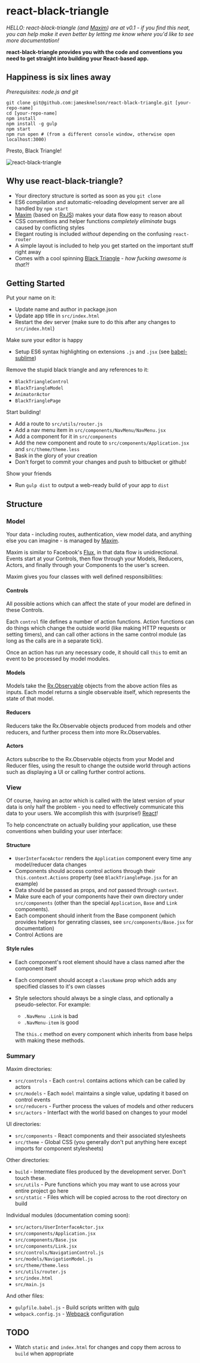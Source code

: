 # react-black-triangle

*HELLO: react-black-triangle (and [Maxim](https://github.com/jamesknelson/maxim)) are  at v0.1 - if you find this neat, you can help make it even better by letting me know where you'd like to see more documentation!*

**react-black-triangle provides you with the code and conventions you need to get straight into building your React-based app.**

## Happiness is six lines away

*Prerequisites: node.js and git*

```
git clone git@github.com:jamesknelson/react-black-triangle.git [your-repo-name]
cd [your-repo-name]
npm install
npm install -g gulp
npm start
npm run open # (from a different console window, otherwise open localhost:3000)
```

Presto, Black Triangle!

![react-black-triangle](http://jamesknelson.com/black-triangle.png)

## Why use react-black-triangle?

- Your directory structure is sorted as soon as you `git clone`
- ES6 compilation and automatic-reloading development server are all handled by `npm start`
- [Maxim](https://github.com/jamesknelson/maxim) (based on [RxJS](https://github.com/Reactive-Extensions/RxJS)) makes your data flow easy to reason about
- CSS conventions and helper functions *completely eliminate* bugs caused by conflicting styles
- Elegant routing is included *without* depending on the confusing `react-router`
- A simple layout is included to help you get started on the important stuff right away
- Comes with a cool spinning [Black Triangle](http://rampantgames.com/blog/?p=7745) - *how fucking awesome is that?!*

## Getting Started

Put your name on it:

- Update name and author in package.json
- Update app title in `src/index.html`
- Restart the dev server (make sure to do this after any changes to `src/index.html`)

Make sure your editor is happy

- Setup ES6 syntax highlighting on extensions `.js` and `.jsx` (see [babel-sublime](https://github.com/babel/babel-sublime))

Remove the stupid black triangle and any references to it:

- `BlackTriangleControl`
- `BlackTriangleModel`
- `AnimatorActor`
- `BlackTrianglePage`

Start building!

- Add a route to `src/utils/router.js`
- Add a nav menu item in `src/components/NavMenu/NavMenu.jsx`
- Add a component for it in `src/components`
- Add the new component and route to `src/components/Application.jsx` and `src/theme/theme.less`
- Bask in the glory of your creation
- Don't forget to commit your changes and push to bitbucket or github!

Show your friends

- Run `gulp dist` to output a web-ready build of your app to `dist`

## Structure

### Model

Your data - including routes, authentication, view model data, and anything else you can imagine - is managed by [Maxim](https://github.com/jamesknelson/maxim).

Maxim is similar to Facebook's [Flux](https://facebook.github.io/flux/), in that data flow is unidirectional. Events start at your Controls, then flow through your Models, Reducers, Actors, and finally through your Components to the user's screen.

Maxim gives you four classes with well defined responsibilities:

#### Controls

All possible actions which can affect the state of your model are defined in these Controls.

Each `control` file defines a number of action functions. Action functions can do things which change the outside world (like making HTTP requests or setting timers), and can call other actions in the same control module (as long as the calls are in a separate tick).

Once an action has run any necessary code, it should call `this` to emit an event to be processed by model modules.

#### Models

Models take the [Rx.Observable](https://github.com/Reactive-Extensions/RxJS/blob/master/doc/api/core/observable.md) objects from the above action files as inputs. Each model returns a single observable itself, which represents the state of that model.

#### Reducers

Reducers take the Rx.Observable objects produced from models and other reducers, and further process them into more Rx.Observables.

#### Actors

Actors subscribe to the Rx.Observable objects from your Model and Reducer files, using the result to change the outside world through actions such as displaying a UI or calling further control actions.

### View

Of course, having an actor which is called with the latest version of your data is only half the problem - you need to effectively communicate this data to your users. We accomplish this with (surprise!) [React](https://facebook.github.io/react/)!

To help concenctrate on actually building your application, use these conventions when building your user interface:

#### Structure

- `UserInterfaceActor` renders the `Application` component every time any model/reducer data changes
- Components should access control actions through their `this.context.Actions` property (see `BlackTrianglePage.jsx` for an example)
- Data should be passed as props, and *not* passed through `context`.
- Make sure each of your components have their own directory under `src/components` (other than the special `Application`, `Base` and `Link` components).
- Each component should inherit from the Base component (which provides helpers for genrating classes, see `src/components/Base.jsx` for documentation)
- Control Actions are 

#### Style rules

- Each component's root element should have a class named after the component itself
- Each component should accept a `className` prop which adds any specified classes to it's own classes
- Style selectors should always be a single class, and optionally a pseudo-selector. For example:
  
  * `.NavMenu .Link` is bad
  * `.NavMenu-item` is good

  The `this.c` method on every component which inherits from base helps with making these methods.

### Summary

Maxim directories:

- `src/controls` - Each `control` contains actions which can be called by actors
- `src/models` - Each `model` maintains a single value, updating it based on control events 
- `src/reducers` - Further process the values of models and other reducers
- `src/actors` - Interfact with the world based on changes to your model

UI directories:

- `src/components` - React components and their associated stylesheets
- `src/theme` - Global CSS (you generally don't put anything here except imports for component stylesheets)

Other directories:

- `build` - Intermediate files produced by the development server. Don't touch these.
- `src/utils` - Pure functions which you may want to use across your entire project go here
- `src/static` - Files which will be copied across to the root directory on build

Individual modules (documentation coming soon):

- `src/actors/UserInterfaceActor.jsx`
- `src/components/Application.jsx`
- `src/components/Base.jsx`
- `src/components/Link.jsx`
- `src/controls/NavigationControl.js`
- `src/models/NavigationModel.js`
- `src/theme/theme.less`
- `src/utils/router.js`
- `src/index.html`
- `src/main.js`

And other files:

- `gulpfile.babel.js` - Build scripts written with [gulp](http://gulpjs.com/)
- `webpack.config.js` - [Webpack](http://webpack.github.io/) configuration

## TODO

- Watch `static` and `index.html` for changes and copy them across to `build` when appropriate
